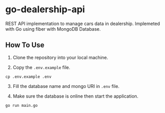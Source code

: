# go-dealership-api

REST API implementation to manage cars data in dealership. Implemeted with Go using fiber with MongoDB Database.

## How To Use

1. Clone the repository into your local machine.

2. Copy the `.env.example` file.

```
cp .env.example .env
```

3. Fill the database name and mongo URI in `.env` file.

4. Make sure the database is online then start the application.

```
go run main.go
```
